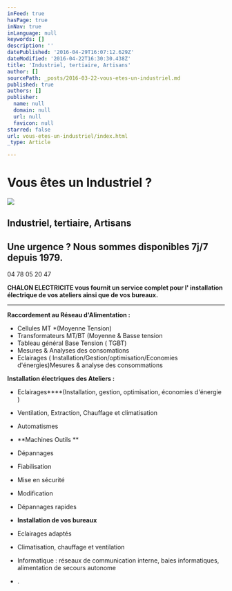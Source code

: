 ```yaml
---
inFeed: true
hasPage: true
inNav: true
inLanguage: null
keywords: []
description: ''
datePublished: '2016-04-29T16:07:12.629Z'
dateModified: '2016-04-22T16:30:30.438Z'
title: 'Industriel, tertiaire, Artisans'
author: []
sourcePath: _posts/2016-03-22-vous-etes-un-industriel.md
published: true
authors: []
publisher:
  name: null
  domain: null
  url: null
  favicon: null
starred: false
url: vous-etes-un-industriel/index.html
_type: Article

---
```

# Vous êtes un Industriel ?
![](https://the-grid-user-content.s3-us-west-2.amazonaws.com/0d5b0b75-4253-4074-b53c-ed6326323d45.png)

## Industriel, tertiaire, Artisans

## Une urgence ? Nous sommes disponibles 7j/7 depuis 1979\.

04 78 05 20 47

**CHALON ELECTRICITE vous fournit un service complet pour l' installation électrique de vos ateliers ainsi que de vos bureaux.**

****

**Raccordement au Réseau d'Alimentation :**

* Cellules MT \*(Moyenne Tension)
* Transformateurs MT/BT (Moyenne & Basse tension
* Tableau général Base Tension ( TGBT)
* Mesures & Analyses des consomations
* Eclairages ( Installation/Gestion/optimisation/Economies d'énergies)Mesures & analyse des consommations

**Installation électriques des Ateliers :**

* Eclairages****(Installation, gestion, optimisation, économies d'énergie )
* Ventilation, Extraction, Chauffage et climatisation
* Automatismes
* **Machines Outils **

* Dépannages
* Fiabilisation
* Mise en sécurité
* Modification
* Dépannages rapides
* **Installation de vos bureaux**

* Eclairages adaptés
* Climatisation, chauffage et ventilation
* Informatique : réseaux de communication interne, baies informatiques, alimentation de secours autonome
* .